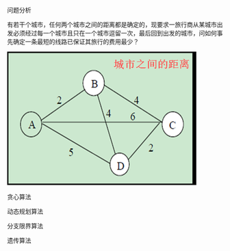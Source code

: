 问题分析

有若干个城市，任何两个城市之间的距离都是确定的，现要求一旅行商从某城市出发必须经过每一个城市且只在一个城市逗留一次，最后回到出发的城市，问如何事先确定一条最短的线路已保证其旅行的费用最少？

![clipboard.png](media/f8d48508d06e4d604fbccd69b9c5eccf.png)

贪心算法

动态规划算法

分支限界算法

遗传算法
